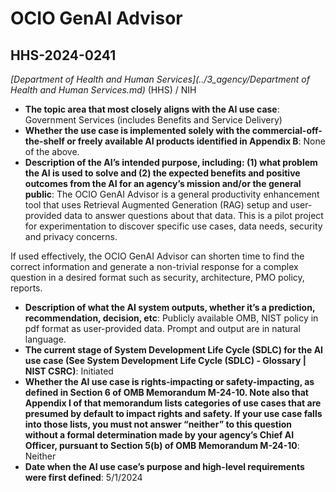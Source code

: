 # OCIO GenAI Advisor
## HHS-2024-0241
_[Department of Health and Human Services](../3_agency/Department of Health and Human Services.md)_ (HHS) / NIH


+ **The topic area that most closely aligns with the AI use case**: Government Services (includes Benefits and Service Delivery)
+ **Whether the use case is implemented solely with the commercial-off-the-shelf or freely available AI products identified in Appendix B**: None of the above.
+ **Description of the AI’s intended purpose, including: (1) what problem the AI is used to solve and (2) the expected benefits and positive outcomes from the AI for an agency’s mission and/or the general public**: The OCIO GenAI Advisor is a general productivity enhancement tool that uses Retrieval Augmented Generation (RAG) setup and user-provided data to answer questions about that data. This is a pilot project for experimentation to discover specific use cases, data needs, security and privacy concerns.

If used effectively, the OCIO GenAI Advisor can shorten time to find the correct information and generate a non-trivial response for a complex question in a desired format such as security, architecture, PMO policy, reports.
+ **Description of what the AI system outputs, whether it’s a prediction, recommendation, decision, etc**: Publicly available OMB, NIST policy in pdf format as user-provided data. Prompt and output are in natural language.
+ **The current stage of System Development Life Cycle (SDLC) for the AI use case (See System Development Life Cycle (SDLC) - Glossary | NIST CSRC)**: Initiated
+ **Whether the AI use case is rights-impacting or safety-impacting, as defined in Section 6 of OMB Memorandum M-24-10. Note also that Appendix I of that memorandum lists categories of use cases that are presumed by default to impact rights and safety. If your use case falls into those lists, you must not answer “neither” to this question without a formal determination made by your agency’s Chief AI Officer, pursuant to Section 5(b) of OMB Memorandum M-24-10**: Neither
+ **Date when the AI use case’s purpose and high-level requirements were first defined**: 5/1/2024